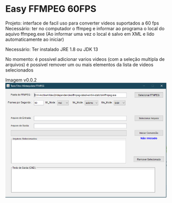 # Easy FFMPEG 60FPS

Projeto: interface de facil uso para converter videos suportados a 60 fps
Necessário:
ter no computador o ffmpeg e informar ao programa o local do aquivo ffmpeg.exe (Ao informar uma vez o local é salvo em XML e lido automaticamente ao iniciar)

Necessário:
Ter instalado JRE 1.8 ou JDK 13

No momento:
é possivel adicionar varios videos (com a seleção multipla de arquivos)
é possivel remover um ou mais elementos da lista de videos selecionados

Imagem v0.0.2
![screenshot](https://github.com/Neerosh/EasyFFMPEG/blob/main/Untitled.png)


